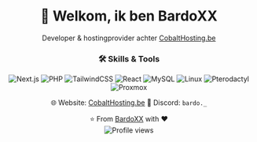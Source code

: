 <div align="center">

# 👋 Welkom, ik ben BardoXX

Developer & hostingprovider achter [CobaltHosting.be](https://cobalthosting.be)

### 🛠️ Skills & Tools
![Next.js](https://img.shields.io/badge/-Next.js-000?&logo=nextdotjs&logoColor=white)
![PHP](https://img.shields.io/badge/-PHP-777BB4?&logo=php&logoColor=white)
![TailwindCSS](https://img.shields.io/badge/-TailwindCSS-38B2AC?&logo=tailwind-css&logoColor=white)
![React](https://img.shields.io/badge/-React-61DAFB?&logo=react&logoColor=black)
![MySQL](https://img.shields.io/badge/-MySQL-4479A1?&logo=mysql&logoColor=white)
![Linux](https://img.shields.io/badge/-Linux-FCC624?&logo=linux&logoColor=black)
![Pterodactyl](https://img.shields.io/badge/-Pterodactyl-181717?&logo=data&logoColor=white)
![Proxmox](https://img.shields.io/badge/-Proxmox-E57000?&logo=proxmox&logoColor=white)

🌐 Website: [CobaltHosting.be](https://cobalthosting.be)
💬 Discord: `bardo._`

⭐️ From [BardoXX](https://github.com/BardoXX) with ❤️  
<img src="https://komarev.com/ghpvc/?username=BardoXX&color=blueviolet" alt="Profile views"/> 

</div>
